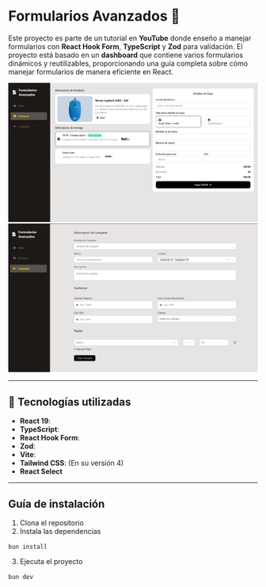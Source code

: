 # Formularios Avanzados 📝

Este proyecto es parte de un tutorial en **YouTube** donde enseño a manejar formularios con **React Hook Form**, **TypeScript** y **Zod** para validación. El proyecto está basado en un **dashboard** que contiene varios formularios dinámicos y reutilizables, proporcionando una guía completa sobre cómo manejar formularios de manera eficiente en React.


![Primer Formulario](/public/checkout_form.png)
![Segundo Formulario](/public/campaign_form.png)


---

## 🚀 Tecnologías utilizadas

- **React 19**:
- **TypeScript**:
- **React Hook Form**:
- **Zod**:
- **Vite**:
- **Tailwind CSS**: (En su versión 4)
- **React Select**

---

## Guía de instalación

1. Clona el repositorio
2. Instala las dependencias

```
bun install
```

3. Ejecuta el proyecto

```
bun dev
```
